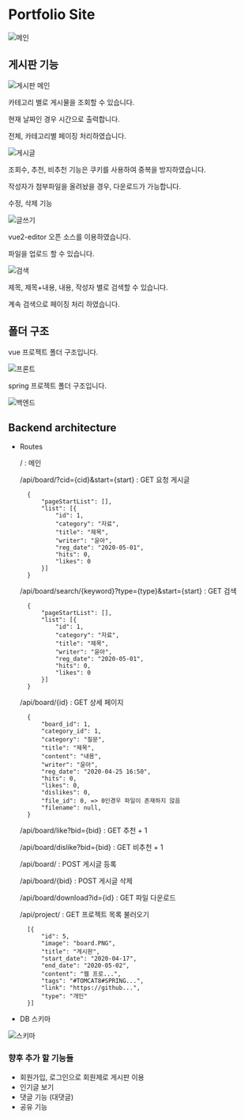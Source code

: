 # Portfolio Site

![메인](./images/projects.png)

## 게시판 기능

![게시판 메인](./images/board.png)

카테고리 별로 게시물을 조회할 수 있습니다.

현재 날짜인 경우 시간으로 출력합니다.

전체, 카테고리별 페이징 처리하였습니다.

![게시글](./images/detail.png)

조회수, 추천, 비추천 기능은 쿠키를 사용하여 중복을 방지하였습니다.

작성자가 첨부파일을 올려놨을 경우, 다운로드가 가능합니다.

수정, 삭제 기능

![글쓰기](./images/write.png)

vue2-editor 오픈 소스를 이용하였습니다.

파일을 업로드 할 수 있습니다.

![검색](./images/search.png)

제목, 제목+내용, 내용, 작성자 별로 검색할 수 있습니다.

계속 검색으로 페이징 처리 하였습니다. 

## 폴더 구조

vue 프로젝트 폴더 구조입니다.

![프론트](./images/front.png)

spring 프로젝트 폴더 구조입니다.

![백엔드](./images/back.png)

## Backend architecture

- Routes

    / : 메인

    /api/board/?cid={cid}&start={start} : GET 요청 게시글 

        {
            "pageStartList": [],
            "list": [{
                "id": 1,
                "category": "자료",
                "title": "제목",
                "writer": "윤아",
                "reg_date": "2020-05-01",
                "hits": 0,
                "likes": 0
            }]
        }
    
    /api/board/search/{keyword}?type={type}&start={start} : GET 검색

        {
            "pageStartList": [],
            "list": [{
                "id": 1,
                "category": "자료",
                "title": "제목",
                "writer": "윤아",
                "reg_date": "2020-05-01",
                "hits": 0,
                "likes": 0
            }]
        }
    
    /api/board/{id} : GET 상세 페이지

        {
            "board_id": 1,
            "category_id": 1,
            "category": "질문",
            "title": "제목",
            "content": "내용",
            "writer": "윤아",
            "reg_date": "2020-04-25 16:50",
            "hits": 0,
            "likes": 0,
            "dislikes": 0,
            "file_id": 0, => 0인경우 파일이 존재하지 않음
            "filename": null,
        }

    /api/board/like?bid={bid} : GET 추천 + 1
    
    /api/board/dislike?bid={bid} : GET 비추천 + 1

    /api/board/ : POST 게시글 등록

    /api/board/{bid} : POST 게시글 삭제

    /api/board/download?id={id} : GET 파일 다운로드

    /api/project/ : GET 프로젝트 목록 불러오기

        [{
            "id": 5,
            "image": "board.PNG",
            "title": "게시판",
            "start_date": "2020-04-17",
            "end_date": "2020-05-02",
            "content": "웹 프로...",
            "tags": "#TOMCAT8#SPRING...",
            "link": "https://github...",
            "type": "개인"
        }]
        
- DB 스키마

![스키마](./images/erd.png)


### 향후 추가 할 기능들

- 회원가입, 로그인으로 회원제로 게시판 이용
- 인기글 보기 
- 댓글 기능 (대댓글)
- 공유 기능


        
